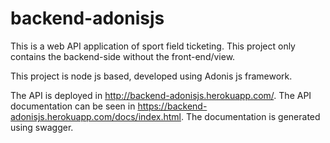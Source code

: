 # backend-adonisjs

This is a web API application of sport field ticketing. This project only contains the backend-side without the front-end/view. 

This project is node js based, developed using Adonis js framework.

The API is deployed in http://backend-adonisjs.herokuapp.com/. The API documentation can be seen in https://backend-adonisjs.herokuapp.com/docs/index.html. The documentation is generated using swagger.

